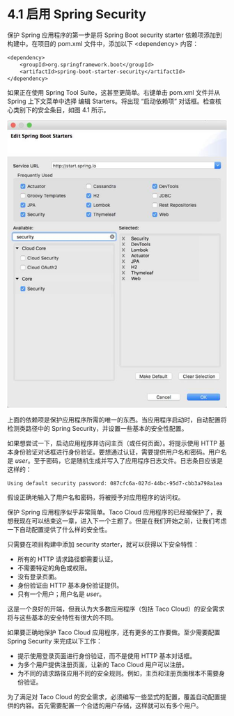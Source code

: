 # 4.1 启用 Spring Security

保护 Spring 应用程序的第一步是将 Spring Boot security starter 依赖项添加到构建中。在项目的 pom.xml 文件中，添加以下 &lt;dependency&gt; 内容：

```markup
<dependency>
    <groupId>org.springframework.boot</groupId>
    <artifactId>spring-boot-starter-security</artifactId>
</dependency>
```

如果正在使用 Spring Tool Suite，这甚至更简单。右键单击 pom.xml 文件并从 Spring 上下文菜单中选择 编辑 Starters。将出现 “启动依赖项” 对话框。检查核心类别下的安全条目，如图 4.1 所示。

![&#x56FE; 4.1 &#x4F7F;&#x7528; Spring Tool Suite &#x6DFB;&#x52A0; security starter](../.gitbook/assets/tu-4.1-shi-yong-spring-tool-suite-tian-jia-security-starter.jpg)

上面的依赖项是保护应用程序所需的唯一的东西。当应用程序启动时，自动配置将检测类路径中的 Spring Security，并设置一些基本的安全性配置。

如果想尝试一下，启动应用程序并访问主页（或任何页面）。将提示使用 HTTP 基本身份验证对话框进行身份验证。要想通过认证，需要提供用户名和密码。用户名是 _user_。至于密码，它是随机生成并写入了应用程序日志文件。日志条目应该是这样的：

```text
Using default security password: 087cfc6a-027d-44bc-95d7-cbb3a798a1ea
```

假设正确地输入了用户名和密码，将被授予对应用程序的访问权。

保护 Spring 应用程序似乎非常简单。Taco Cloud 应用程序的已经被保护了，我想我现在可以结束这一章，进入下一个主题了。但是在我们开始之前，让我们考虑一下自动配置提供了什么样的安全性。

只需要在项目构建中添加 security starter，就可以获得以下安全特性：

* 所有的 HTTP 请求路径都需要认证。
* 不需要特定的角色或权限。
* 没有登录页面。
* 身份验证由 HTTP 基本身份验证提供。
* 只有一个用户；用户名是 _user_。

这是一个良好的开端，但我认为大多数应用程序（包括 Taco Cloud）的安全需求将与这些基本的安全特性有很大的不同。

如果要正确地保护 Taco Cloud 应用程序，还有更多的工作要做。至少需要配置 Spring Security 来完成以下工作：

* 提示使用登录页面进行身份验证，而不是使用 HTTP 基本对话框。
* 为多个用户提供注册页面，让新的 Taco Cloud 用户可以注册。
* 为不同的请求路径应用不同的安全规则。例如，主页和注册页面根本不需要身份验证。

为了满足对 Taco Cloud 的安全需求，必须编写一些显式的配置，覆盖自动配置提供的内容。首先需要配置一个合适的用户存储，这样就可以有多个用户。

